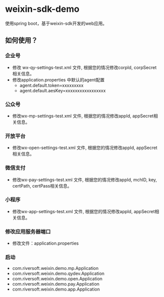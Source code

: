 # weixin-sdk-demo

使用spring boot，基于weixin-sdk开发的web应用。

## 如何使用？

### 企业号
- 修改 wx-qy-settings-test.xml 文件, 根据您的情况修改corpId, corpSecret相关信息。
- 修改application.properties 中默认的agent配置
    - agent.default.token=xxxxxxxxx
    - agent.default.aesKey=xxxxxxxxxxxxxxxxx

### 公众号
- 修改wx-mp-settings-test.xml 文件, 根据您的情况修改appId, appSecret相关信息。

### 开放平台
- 修改wx-open-settings-test.xml 文件, 根据您的情况修改appId, appSecret相关信息。
	
### 微信支付
- 修改wx-pay-settings-test.xml 文件, 根据您的情况修改appId, mchID, key, certPath, certPass相关信息。

### 小程序
- 修改wx-app-settings-test.xml 文件, 根据您的情况修改appId, appSecret相关信息。
	
### 修改应用服务器端口
- 修改文件：application.properties

### 启动
- com.riversoft.weixin.demo.mp.Application
- com.riversoft.weixin.demo.qydev.Application        
- com.riversoft.weixin.demo.open.Application
- com.riversoft.weixin.demo.pay.Application
- com.riversoft.weixin.demo.app.Application
